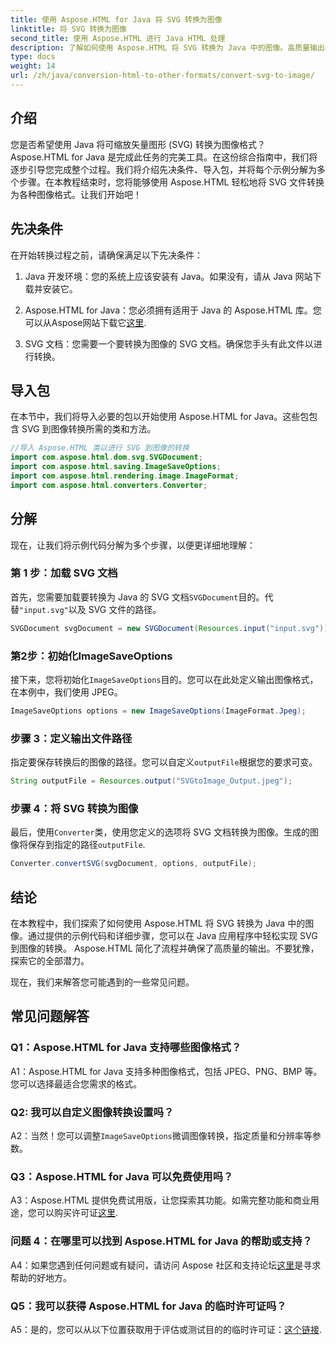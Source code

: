 ```yaml
---
title: 使用 Aspose.HTML for Java 将 SVG 转换为图像
linktitle: 将 SVG 转换为图像
second_title: 使用 Aspose.HTML 进行 Java HTML 处理
description: 了解如何使用 Aspose.HTML 将 SVG 转换为 Java 中的图像。高质量输出的综合指南。
type: docs
weight: 14
url: /zh/java/conversion-html-to-other-formats/convert-svg-to-image/
---
```

## 介绍

您是否希望使用 Java 将可缩放矢量图形 (SVG) 转换为图像格式？ Aspose.HTML for Java 是完成此任务的完美工具。在这份综合指南中，我们将逐步引导您完成整个过程。我们将介绍先决条件、导入包，并将每个示例分解为多个步骤。在本教程结束时，您将能够使用 Aspose.HTML 轻松地将 SVG 文件转换为各种图像格式。让我们开始吧！

## 先决条件

在开始转换过程之前，请确保满足以下先决条件：

1. Java 开发环境：您的系统上应该安装有 Java。如果没有，请从 Java 网站下载并安装它。

2.  Aspose.HTML for Java：您必须拥有适用于 Java 的 Aspose.HTML 库。您可以从Aspose网站下载它[这里](https://releases.aspose.com/html/java/).

3. SVG 文档：您需要一个要转换为图像的 SVG 文档。确保您手头有此文件以进行转换。

## 导入包

在本节中，我们将导入必要的包以开始使用 Aspose.HTML for Java。这些包包含 SVG 到图像转换所需的类和方法。

```java
//导入 Aspose.HTML 类以进行 SVG 到图像的转换
import com.aspose.html.dom.svg.SVGDocument;
import com.aspose.html.saving.ImageSaveOptions;
import com.aspose.html.rendering.image.ImageFormat;
import com.aspose.html.converters.Converter;
```

## 分解 

现在，让我们将示例代码分解为多个步骤，以便更详细地理解：

### 第 1 步：加载 SVG 文档

首先，您需要加载要转换为 Java 的 SVG 文档`SVGDocument`目的。代替`"input.svg"`以及 SVG 文件的路径。

```java
SVGDocument svgDocument = new SVGDocument(Resources.input("input.svg"));
```

### 第2步：初始化ImageSaveOptions

接下来，您将初始化`ImageSaveOptions`目的。您可以在此处定义输出图像格式，在本例中，我们使用 JPEG。

```java
ImageSaveOptions options = new ImageSaveOptions(ImageFormat.Jpeg);
```

### 步骤 3：定义输出文件路径

指定要保存转换后的图像的路径。您可以自定义`outputFile`根据您的要求可变。

```java
String outputFile = Resources.output("SVGtoImage_Output.jpeg");
```

### 步骤 4：将 SVG 转换为图像

最后，使用`Converter`类，使用您定义的选项将 SVG 文档转换为图像。生成的图像将保存到指定的路径`outputFile`.

```java
Converter.convertSVG(svgDocument, options, outputFile);
```

## 结论

在本教程中，我们探索了如何使用 Aspose.HTML 将 SVG 转换为 Java 中的图像。通过提供的示例代码和详细步骤，您可以在 Java 应用程序中轻松实现 SVG 到图像的转换。 Aspose.HTML 简化了流程并确保了高质量的输出。不要犹豫，探索它的全部潜力。

现在，我们来解答您可能遇到的一些常见问题。

## 常见问题解答

### Q1：Aspose.HTML for Java 支持哪些图像格式？

A1：Aspose.HTML for Java 支持多种图像格式，包括 JPEG、PNG、BMP 等。您可以选择最适合您需求的格式。

### Q2: 我可以自定义图像转换设置吗？

 A2：当然！您可以调整`ImageSaveOptions`微调图像转换，指定质量和分辨率等参数。

### Q3：Aspose.HTML for Java 可以免费使用吗？

A3：Aspose.HTML 提供免费试用版，让您探索其功能。如需完整功能和商业用途，您可以购买许可证[这里](https://purchase.aspose.com/buy).

### 问题 4：在哪里可以找到 Aspose.HTML for Java 的帮助或支持？

 A4：如果您遇到任何问题或有疑问，请访问 Aspose 社区和支持论坛[这里](https://forum.aspose.com/)是寻求帮助的好地方。

### Q5：我可以获得 Aspose.HTML for Java 的临时许可证吗？

 A5：是的，您可以从以下位置获取用于评估或测试目的的临时许可证：[这个链接](https://purchase.aspose.com/temporary-license/).
